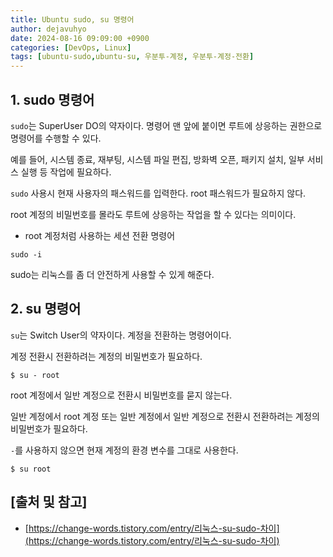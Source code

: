 ```yaml
---
title: Ubuntu sudo, su 명령어
author: dejavuhyo
date: 2024-08-16 09:09:00 +0900
categories: [DevOps, Linux]
tags: [ubuntu-sudo,ubuntu-su, 우분투-계정, 우분투-계정-전환]
---
```


## 1. sudo 명령어
`sudo`는 SuperUser DO의 약자이다. 명령어 맨 앞에 붙이면 루트에 상응하는 권한으로 명령어를 수행할 수 있다.

예를 들어, 시스템 종료, 재부팅, 시스템 파일 편집, 방화벽 오픈, 패키지 설치, 일부 서비스 실행 등 작업에 필요하다.

`sudo` 사용시 현재 사용자의 패스워드를 입력한다. root 패스워드가 필요하지 않다.

root 계정의 비밀번호를 몰라도 루트에 상응하는 작업을 할 수 있다는 의미이다.

* root 계정처럼 사용하는 세션 전환 명령어

```shell
sudo -i
```

sudo는 리눅스를 좀 더 안전하게 사용할 수 있게 해준다.

## 2. su 명령어
`su`는 Switch User의 약자이다. 계정을 전환하는 명령어이다.

계정 전환시 전환하려는 계정의 비밀번호가 필요하다.

```shell
$ su - root
```

root 계정에서 일반 계정으로 전환시 비밀번호를 묻지 않는다.

일반 계정에서 root 계정 또는 일반 계정에서 일반 계정으로 전환시 전환하려는 계정의 비밀번호가 필요하다.

`-`를 사용하지 않으면 현재 계정의 환경 변수를 그대로 사용한다.

```shell
$ su root
```

## [출처 및 참고]
* [https://change-words.tistory.com/entry/리눅스-su-sudo-차이](https://change-words.tistory.com/entry/리눅스-su-sudo-차이)
